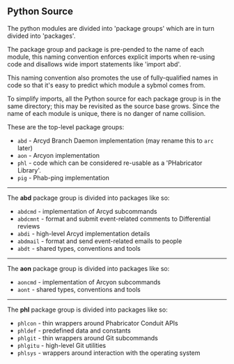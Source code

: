 Python Source
-------------

The python modules are divided into 'package groups' which are in turn
divided into 'packages'.

The package group and package is pre-pended to the name of each module, this
naming convention enforces explicit imports when re-using code and disallows
wide import statements like 'import abd'.

This naming convention also promotes the use of fully-qualified names in
code so that it's easy to predict which module a sybmol comes from.

To simplify imports, all the Python source for each package group is in the
same directory; this may be revisited as the source base grows.  Since the
name of each module is unique, there is no danger of name collision.

These are the top-level package groups:
* `abd` - Arcyd Branch Daemon implementation (may rename this to `arc` later)
* `aon` - Arcyon implementation
* `phl` - code which can be considered re-usable as a 'PHabricator Library'.
* `pig` - Phab-ping implementation

-----

The **abd** package group is divided into packages like so:

* `abdcmd`  - implementation of Arcyd subcommands
* `abdcmnt` - format and submit event-related comments to Differential reviews
* `abdi`    - high-level Arcyd implementation details
* `abdmail` - format and send event-related emails to people
* `abdt`    - shared types, conventions and tools

-----

The **aon** package group is divided into packages like so:

* `aoncmd`  - implementation of Arcyon subcommands
* `aont`    - shared types, conventions and tools

-----

The **phl** package group is divided into packages like so:

* `phlcon`  - thin wrappers around Phabricator Conduit APIs
* `phldef`  - predefined data and constants
* `phlgit`  - thin wrappers around Git subcommands
* `phlgitu` - high-level Git utilities
* `phlsys`  - wrappers around interaction with the operating system
